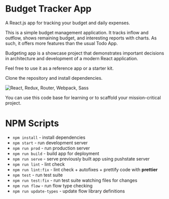 # Budget Tracker App

A React.js app for tracking your budget and daily expenses.

This is a simple budget management application. It tracks inflow and outflow, shows remaining budget, and interesting reports with charts. As such, it offers more features than the usual Todo App.

Budgeting app is a showcase project that demonstrates important decisions in architecture and development of a modern React application.

Feel free to use it as a reference app or a starter kit.

Clone the repository and install dependencies.

![React, Redux, Router, Webpack, Sass](https://cloud.githubusercontent.com/assets/733074/25338311/193a1a40-28ff-11e7-8f22-9a5d9dac7b84.png)

 You can use this code base for learning or to scaffold your mission-critical project.


# NPM Scripts

- `npm install` - install dependencies
- `npm start` - run development server
- `npm run prod` - run production server
- `npm run build` - build app for deployment
- `npm run serve` - serve previously built app using pushstate server
- `npm run lint` - lint check
- `npm run lint:fix` - lint check + autofixes + prettify code with **prettier**
- `npm test` - run test suite
- `npm run test:fix` - run test suite watching files for changes
- `npm run flow` - run flow type checking
- `npm run update-types` - update flow library definitions
